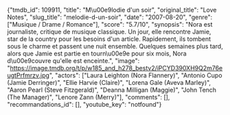 {"tmdb_id": 109911, "title": "M\u00e9lodie d'un soir", "original_title": "Love Notes", "slug_title": "melodie-d-un-soir", "date": "2007-08-20", "genre": ["Musique / Drame / Romance"], "score": "5.7/10", "synopsis": "Nora est journaliste, critique de musique classique. Un jour, elle rencontre Jamie, star de la country pour les besoins d'un article. Rapidement, ils tombent sous le charme et passent une nuit ensemble. Quelques semaines plus tard, alors que Jamie est partie en tourn\u00e9e pour six mois, Nora d\u00e9couvre qu'elle est enceinte.", "image": "https://image.tmdb.org/t/p/w185_and_h278_bestv2/iPCYD390XH9Q2m76eugtPrfmrzv.jpg", "actors": ["Laura Leighton (Nora Flannery)", "Antonio Cupo (Jamie Derringer)", "Ellie Harvie (Claire)", "Lorena Gale (Aveva Marley)", "Aaron Pearl (Steve Fitzgerald)", "Deanna Milligan (Maggie)", "John Tench (The Manager)", "Lenore Zann (Merry)"], "comments": [], "recommandations_id": [], "youtube_key": "notfound"}